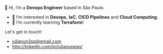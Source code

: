 👋 Hi, I’m a <strong>Devops Engineer</strong> based in São Paulo. 
- 👀 I’m interested in <strong>Devops</strong>, <strong>IaC</strong>, <strong>CICD Pipelines</strong> and <strong>Cloud Computing</strong>.
- 🌱 I’m currently learning <strong>Terraform</strong>!

Let's get in touch!
- julianun3sp@gmail.com
- http://linkedin.com/in/julianunesp/

<!---
julianunesp/julianunesp is a ✨ special ✨ repository because its `README.md` (this file) appears on your GitHub profile.
You can click the Preview link to take a look at your changes.
--->
